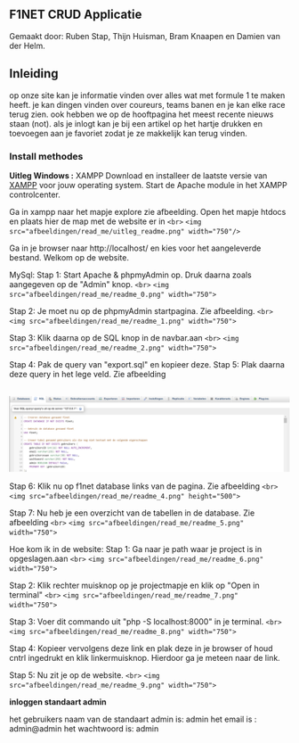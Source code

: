 ## F1NET CRUD Applicatie

Gemaakt door: Ruben Stap, Thijn Huisman, Bram Knaapen en Damien van der Helm.

## Inleiding

op onze site kan je informatie vinden over alles wat met formule 1 te maken heeft. je kan dingen vinden over coureurs, teams banen en je kan elke race terug zien. ook hebben we op de hooftpagina  het meest recente nieuws staan (not). als je inlogt kan je bij een artikel op het hartje drukken en toevoegen aan je favoriet zodat je ze makkelijk kan terug vinden.

### Install methodes

**Uitleg Windows :**
XAMPP
Download en installeer de laatste versie van [XAMPP](https://www.apachefriends.org/download.html) voor jouw operating system.
Start de Apache module in het XAMPP controlcenter.

Ga in xampp naar het mapje explore zie afbeelding.
Open het mapje htdocs en plaats hier de map met de website er in
`<br>`
`<img src="afbeeldingen/read_me/uitleg_readme.png" width="750"/>`

Ga in je browser naar http://localhost/ en kies voor het aangeleverde bestand.
Welkom op de website.

MySql:
Stap 1: Start Apache & phpmyAdmin op. Druk daarna zoals aangegeven op de "Admin" knop.
`<br>`
`<img src="afbeeldingen/read_me/readme_0.png" width="750">`

Stap 2: Je moet nu op de phpmyAdmin startpagina. Zie afbeelding.
`<br>`
`<img src="afbeeldingen/read_me/readme_1.png" width="750">`

Stap 3: Klik daarna op de SQL knop in de navbar.aan
`<br>`
`<img src="afbeeldingen/read_me/readme_2.png" width="750">`

Stap 4: Pak de query van "export.sql" en kopieer deze.
Stap 5: Plak daarna deze query in het lege veld. Zie afbeelding

<br>
<img src="afbeeldingen/read_me/readme_3.png" >

Stap 6: Klik nu op f1net database links van de pagina. Zie afbeelding
`<br>`
`<img src="afbeeldingen/read_me/readme_4.png" height="500">`

Stap 7: Nu heb je een overzicht van de tabellen in de database. Zie afbeelding
`<br>`
`<img src="afbeeldingen/read_me/readme_5.png" width="750">`

Hoe kom ik in de website:
Stap 1: Ga naar je path waar je project is in opgeslagen.aan
`<br>`
`<img src="afbeeldingen/read_me/readme_6.png" width="750">`

Stap 2: Klik rechter muisknop op je projectmapje en klik op "Open in terminal"
`<br>`
`<img src="afbeeldingen/read_me/readme_7.png" width="750">`

Stap 3: Voer dit commando uit "php -S localhost:8000" in je terminal.
`<br>`
`<img src="afbeeldingen/read_me/readme_8.png" width="750">`

Stap 4: Kopieer vervolgens deze link en plak deze in je browser of houd cntrl ingedrukt en klik linkermuisknop. Hierdoor ga je meteen naar de link.

Stap 5: Nu zit je op de website.
`<br>`
`<img src="afbeeldingen/read_me/readme_9.png" width="750">`

**inloggen standaart admin**

het gebruikers naam van de standaart admin is: admin
het email is : admin@admin
het wachtwoord is: admin
